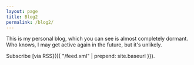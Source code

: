 ```yaml
---
layout: page
title: Blog2
permalink: /blog2/
---
```


This is my personal blog, which you can see is almost completely dormant. Who knows, I may get active again in the future, but it's unlikely.

Subscribe [via RSS]({{ "/feed.xml" | prepend: site.baseurl }}).
